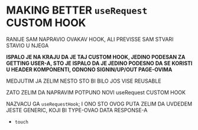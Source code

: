 # MAKING BETTER `useRequest` CUSTOM HOOK

RANIJE SAM NAPRAVIO OVAKAV HOOK, ALI PREVISSE SAM STVARI STAVIO U NJEGA

**ISPALO JE NA KRAJU DA JE TAJ CUSTOM HOOK, JEDINO PODESAN ZA GETTING USER-A, STO JE ISPALO DA JE JEDINO PODESNO DA SE KORISTI U HEADER KOMPONENTI, ODNONO SIGNIN/UP/OUT PAGE-OVIMA**

MEDJUTIM JA ZELIM NESTO STO BI BILO JOS VISE REUSABLE

ZATO ZELIM DA NAPRAVIM POTPUNO NOVI useRequest CUSTOM HOOK

NAZVACU GA `useRequestHook`; I ONO STO OVOG PUTA ZELIM DA UVDEDEM JESTE GENERIC, KOJI BI TYPE-OVAO DATA RESPONSE-A

- `touch `
